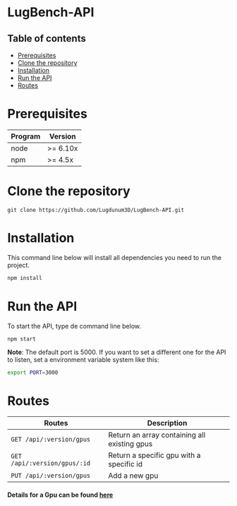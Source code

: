 # LugBench-API

## Table of contents
- [Prerequisites](#prerequisites)
- [Clone the repository](#clone-the-repository)
- [Installation](#installation)
- [Run the API](#run-the-api)
- [Routes](#routes)

# Prerequisites

Program | Version
------- | -----------
node    | >= 6.10x
npm     | >= 4.5x

# Clone the repository

```
git clone https://github.com/Lugdunum3D/LugBench-API.git
```

# Installation

This command line below will install all dependencies you need to run the project.
```bash
npm install
```

# Run the API

To start the API, type de command line below.

```
npm start
```

**Note**: The default port is 5000. If you want to set a different one for the API to listen, set a environment variable system like this:

```bash
export PORT=3000
```

# Routes

Routes                       | Description
---------------------------- | -----------
`GET /api/:version/gpus`     | Return an array containing all existing gpus
`GET /api/:version/gpus/:id` | Return a specific gpu with a specific id
`PUT /api/:version/gpus`     | Add a new gpu

#### Details for a Gpu can be found [here](./v1/models/gpu/GPU.md)
